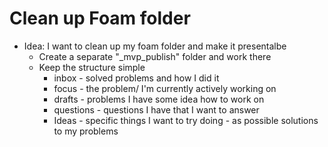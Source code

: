 # Clean up Foam folder

- Idea: I want to clean up my foam folder and make it presentalbe
  - Create a separate "_mvp_publish" folder and work there
  - Keep the structure simple
    - inbox - solved problems and how I did it
    - focus - the problem/ I'm currently actively working on
    - drafts - problems I have some idea how to work on
    - questions - questions I have that I want to answer
    - Ideas - specific things I want to try doing - as possible solutions to my problems

